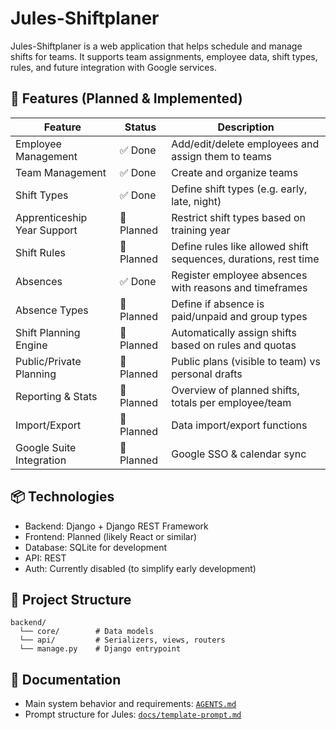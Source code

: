 # Jules-Shiftplaner

Jules-Shiftplaner is a web application that helps schedule and manage shifts for teams. It supports team assignments, employee data, shift types, rules, and future integration with Google services.

## 🧩 Features (Planned & Implemented)

| Feature                     | Status       | Description |
|-----------------------------|--------------|-------------|
| Employee Management         | ✅ Done       | Add/edit/delete employees and assign them to teams |
| Team Management             | ✅ Done       | Create and organize teams |
| Shift Types                 | ✅ Done       | Define shift types (e.g. early, late, night) |
| Apprenticeship Year Support| 🚧 Planned    | Restrict shift types based on training year |
| Shift Rules                 | 🚧 Planned    | Define rules like allowed shift sequences, durations, rest time |
| Absences                   | ✅ Done       | Register employee absences with reasons and timeframes |
| Absence Types              | 🚧 Planned    | Define if absence is paid/unpaid and group types |
| Shift Planning Engine       | 🚧 Planned    | Automatically assign shifts based on rules and quotas |
| Public/Private Planning     | 🚧 Planned    | Public plans (visible to team) vs personal drafts |
| Reporting & Stats           | 🚧 Planned    | Overview of planned shifts, totals per employee/team |
| Import/Export               | 🚧 Planned    | Data import/export functions |
| Google Suite Integration    | 🚧 Planned    | Google SSO & calendar sync |

## 📦 Technologies

- Backend: Django + Django REST Framework
- Frontend: Planned (likely React or similar)
- Database: SQLite for development
- API: REST
- Auth: Currently disabled (to simplify early development)

## 🔧 Project Structure

```
backend/
  └── core/        # Data models
  └── api/         # Serializers, views, routers
  └── manage.py    # Django entrypoint
```

## 📄 Documentation

- Main system behavior and requirements: [`AGENTS.md`](./AGENTS.md)
- Prompt structure for Jules: [`docs/template-prompt.md`](./docs/template-prompt.md)
